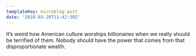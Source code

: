 ```yaml
---
templateKey: microblog-post
date: '2018-03-20T11:42:30Z'
---
```


It’s weird how American culture worships billionaires when we really should be terrified of them. Nobody should have the power that comes from that disproportionate wealth.

